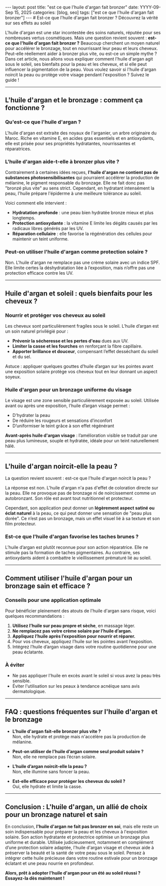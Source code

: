 --- layout: post title: "est ce que l'huile d'argan fait bronzer" date: YYYY-09-Sep 15, 2025 categories: [blog, seo] tags: ["est ce que l'huile d'argan fait bronzer"] ---  # Est-ce que l'huile d'argan fait bronzer ? Découvrez la vérité sur ses effets au soleil

L'huile d'argan est une star incontestée des soins naturels, réputée pour ses nombreuses vertus cosmétiques. Mais une question revient souvent : **est-ce que l'huile d'argan fait bronzer ?** Beaucoup cherchent un moyen naturel pour accélérer le bronzage, tout en nourrissant leur peau et leurs cheveux. Peut-elle réellement aider à bronzer plus vite, ou est-ce un simple mythe ? Dans cet article, nous allons vous expliquer comment l'huile d'argan agit sous le soleil, ses bienfaits pour la peau et les cheveux, et si elle peut influencer la pigmentation de la peau. Vous voulez savoir si l'huile d'argan noircit la peau ou protège votre visage pendant l'exposition ? Suivez le guide !

---

## L'huile d'argan et le bronzage : comment ça fonctionne ?

### Qu'est-ce que l'huile d'argan ?

L'huile d'argan est extraite des noyaux de l'arganier, un arbre originaire du Maroc. Riche en vitamine E, en acides gras essentiels et en antioxydants, elle est prisée pour ses propriétés hydratantes, nourrissantes et réparatrices.

### L'huile d'argan aide-t-elle à bronzer plus vite ?

Contrairement à certaines idées reçues, **l'huile d'argan ne contient pas de substances photosensibilisantes** qui pourraient accélérer la production de mélanine, le pigment responsable du bronzage. Elle ne fait donc pas "bronzé plus vite" au sens strict. Cependant, en hydratant intensément la peau, l'huile prépare l'épiderme à une meilleure tolérance au soleil.

Voici comment elle intervient :

- **Hydratation profonde** : une peau bien hydratée bronze mieux et plus longtemps.
- **Protection antioxydante** : la vitamine E limite les dégâts causés par les radicaux libres générés par les UV.
- **Réparation cellulaire** : elle favorise la régénération des cellules pour maintenir un teint uniforme.

### Peut-on utiliser l'huile d'argan comme protection solaire ?

Non. L'huile d'argan ne remplace pas une crème solaire avec un indice SPF. Elle limite certes la déshydratation liée à l’exposition, mais n’offre pas une protection efficace contre les UV.

---

## Huile d'argan et soleil : quels bienfaits pour les cheveux ?

### Nourrir et protéger vos cheveux au soleil

Les cheveux sont particulièrement fragiles sous le soleil. L’huile d’argan est un soin naturel privilégié pour :

- **Prévenir la sécheresse et les pertes d'eau** dues aux UV.
- **Limiter la casse et les fourches** en renforçant la fibre capillaire.
- **Apporter brillance et douceur**, compensant l’effet desséchant du soleil et du sel.

Astuce : appliquer quelques gouttes d’huile d’argan sur les pointes avant une exposition solaire protège vos cheveux tout en leur donnant un aspect soyeux.

### Huile d'argan pour un bronzage uniforme du visage

Le visage est une zone sensible particulièrement exposée au soleil. Utilisée avant ou après une exposition, l’huile d’argan visage permet :

- D'hydrater la peau
- De réduire les rougeurs et sensations d’inconfort
- D’uniformiser le teint grâce à son effet régénérant

**Avant-après huile d'argan visage** : l’amélioration visible se traduit par une peau plus lumineuse, souple et hydratée, idéale pour un teint naturellement hâlé.

---

## L'huile d'argan noircit-elle la peau ?

La question revient souvent : est-ce que l'huile d'argan noircit la peau ?

La réponse est non. L'huile d'argan n'a pas d'effet de coloration directe sur la peau. Elle ne provoque pas de bronzage ni de noircissement comme un autobronzant. Son rôle est avant tout nutritionnel et protecteur.

Cependant, son application peut donner un **légèrement aspect satiné ou éclat naturel** à la peau, ce qui peut donner une sensation de "peau plus dorée". Ce n’est pas un bronzage, mais un effet visuel lié à sa texture et son film protecteur.

### Est-ce que l'huile d'argan favorise les taches brunes ?

L’huile d’argan est plutôt reconnue pour son action réparatrice. Elle ne stimule pas la formation de taches pigmentaires. Au contraire, ses antioxydants aident à combattre le vieillissement prématuré lié au soleil.

---

## Comment utiliser l'huile d'argan pour un bronzage sain et efficace ?

### Conseils pour une application optimale

Pour bénéficier pleinement des atouts de l'huile d'argan sans risque, voici quelques recommandations :

1. **Utilisez l’huile sur peau propre et sèche**, en massage léger.
2. **Ne remplacez pas votre crème solaire par l’huile d’argan.**
3. **Appliquez l’huile après l’exposition pour nourrir et réparer.**
4. Pour vos cheveux, appliquez l’huile sur les pointes avant l’exposition.
5. Intégrez l’huile d’argan visage dans votre routine quotidienne pour une peau éclatante.

### À éviter

- Ne pas appliquer l'huile en excès avant le soleil si vous avez la peau très sensible.
- Éviter l'utilisation sur les peaux à tendance acnéique sans avis dermatologique.

---

## FAQ : questions fréquentes sur l'huile d'argan et le bronzage

- **L’huile d'argan fait-elle bronzer plus vite ?**  
  Non, elle hydrate et protège mais n'accélère pas la production de mélanine.

- **Peut-on utiliser de l’huile d’argan comme seul produit solaire ?**  
  Non, elle ne remplace pas l’écran solaire.

- **L’huile d’argan noircit-elle la peau ?**  
  Non, elle illumine sans foncer la peau.

- **Est-elle efficace pour protéger les cheveux du soleil ?**  
  Oui, elle hydrate et limite la casse.

---

## Conclusion : L'huile d'argan, un allié de choix pour un bronzage naturel et sain

En conclusion, **l'huile d'argan ne fait pas bronzer en soi**, mais elle reste un soin indispensable pour préparer la peau et les cheveux à l'exposition solaire. Son action hydratante et protectrice optimise un bronzage plus uniforme et durable. Utilisée judicieusement, notamment en complément d’une protection solaire adaptée, l'huile d'argan visage et cheveux aide à préserver la beauté et la santé de votre peau sous le soleil. Pensez à intégrer cette huile précieuse dans votre routine estivale pour un bronzage éclatant et une peau nourrie en profondeur.

**Alors, prêt à adopter l'huile d'argan pour un été au soleil réussi ? Essayez-la dès maintenant !**